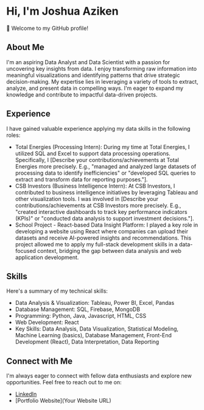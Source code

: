 # Hi, I'm Joshua Aziken

👋 Welcome to my GitHub profile!

## About Me

I'm an aspiring Data Analyst and Data Scientist with a passion for uncovering key insights from data. I enjoy transforming raw information into meaningful visualizations and identifying patterns that drive strategic decision-making. My expertise lies in leveraging a variety of tools to extract, analyze, and present data in compelling ways. I'm eager to expand my knowledge and contribute to impactful data-driven projects.

## Experience

I have gained valuable experience applying my data skills in the following roles:

* Total Energies (Processing Intern): During my time at Total Energies, I utilized SQL and Excel to support data processing operations. Specifically, I \[Describe your contributions/achievements at Total Energies more precisely. E.g., "managed and analyzed large datasets of processing data to identify inefficiencies" or "developed SQL queries to extract and transform data for reporting purposes."\].
* CSB Investors (Business Intelligence Intern): At CSB Investors, I contributed to business intelligence initiatives by leveraging Tableau and other visualization tools. I was involved in \[Describe your contributions/achievements at CSB Investors more precisely. E.g., "created interactive dashboards to track key performance indicators (KPIs)" or "conducted data analysis to support investment decisions."\].
* School Project - React-based Data Insight Platform: I played a key role in developing a website using React where companies can upload their datasets and receive AI-powered insights and recommendations. This project allowed me to apply my full-stack development skills in a data-focused context, bridging the gap between data analysis and web application development.

## Skills

Here's a summary of my technical skills:

* Data Analysis & Visualization: Tableau, Power BI, Excel, Pandas
* Database Management: SQL, Firebase, MongoDB
* Programming: Python, Java, Javascript, HTML, CSS
* Web Development: React
* Key Skills: Data Analysis, Data Visualization, Statistical Modeling, Machine Learning (basics), Database Management, Front-End Development (React), Data Interpretation, Data Reporting

## Connect with Me

I'm always eager to connect with fellow data enthusiasts and explore new opportunities. Feel free to reach out to me on:

* [LinkedIn](www.linkedin.com/in/joshua-aziken-a1b340221)
* [Portfolio Website](Your Website URL)
